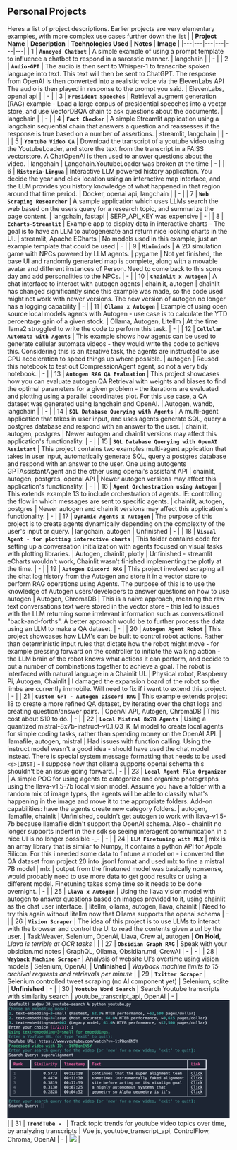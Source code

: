 
## Personal Projects

Heres a list of project descriptions. Earlier projects are very elementary examples, with more complex use cases further down the list
| | **Project Name** | **Description** | **Technologies Used** | **Notes** | **Image** |
|---|---|---|---|---|---| 
| 1 | **`Annoyed Chatbot`** | A simple example of using a prompt template to influence a chatbot to respond in a sarcastic manner. | langchain |  | - |
| 2 | **`Audio-GPT`** | The audio is then sent to Whisper-1 to transcribe spoken language into text. This text will then be sent to ChatGPT. The response from OpenAI is then converted into a realistic voice via the ElevenLabs API The audio is then played in response to the prompt you said. | ElevenLabs, openai api |  | - |
| 3 | **`President Speeches`** | Retrieval augment generation (RAG) example - Load a large corpus of presidential speeches into a vector store, and use VectorDBQA chain to ask questions about the documents. | langchain |  | - |
| 4 | **`Fact Checker`** | A simple Streamlit application using a langchain sequential chain that answers a question and reassesses if the response is true based on a number of assertions. | streamlit, langchain |  | - |
| 5 | **`Youtube Video QA`** | Download the transcript of a youtube video using the YoutubeLoader, and store the text from the transcript in a FAISS vectorstore. A ChatOpenAI is then used to answer questions about the video. | langchain | Langchain.YoutubeLoader was broken at the time | - |
| 6 | **`Historia-Lingua`** | Interactive LLM powered history application. You decide the year and click location using an interactive map interface, and the LLM provides you history knowledge of what happened in that region around that time period. | Docker, openai api, langchain |  | - |
| 7 | **`Web Scraping Researcher`** | A sample application which uses LLMs search the web based on the users query for a research topic, and summarize the page content. | langchain, fastapi | SERP_API_KEY was expensive | - |
| 8 | **`Echarts-Streamlit`** | Example app to display data in interactive charts - The goal is to have an LLM to autogenerate and return nice looking charts in the UI. | streamlit, Apache ECharts | No models used in this example, just an example template that could be used | - |
| 9 | **`Miniminds`** | A 2D simulation game with NPCs powered by LLM agents. | pygame | Not yet finished, the base UI and randomly generated map is complete, along with a movable avatar and different instances of Person. Need to come back to this some day and add personalities to the NPCs. | - |
| 10 | **`Chainlit x Autogen`** | A chat interface to interact with autogen agents | chainlit, autogen | chainlit has changed significantly since this example was made, so the code used might not work with newer versions. The new version of autogen no longer has a logging capability | - |
| 11 | **`Ollama x Autogen`** | Example of using open source local models agents with Autogen - use case is to calculate the YTD percentage gain of a given stock. | Ollama, Autogen, Litellm | At the time llama2 struggled to write the code to perform this task. | - |
| 12 | **`Cellular Automata with Agents`** | This example shows how agents can be used to generate cellular automata videos - they would write the code to achieve this. Considering this is an iterative task, the agents are instructed to use GPU acceleration to speed things up where possible. | autogen | Reused this notebook to test out CompressionAgent agent, so not a very tidy notebook. | - |
| 13 | **`Autogen RAG QA Evaluation`** | This project showcases how you can evaluate autogen QA Retrieval with weights and biases to find the optimal parameters for a given problem - the iterations are evaluated and plotting using a parallel coordinates plot. For this use case, a QA dataset was generated using langchain and OpenAI. | Autogen, wandb, langchain |  | - |
| 14 | **`SQL Database Querying with Agents`** | A multi-agent application that takes in user input, and uses agents generate SQL, query a postgres database and respond with an answer to the user. | chainlit, autogen, postgres | Newer autogen and chainlit versions may affect this application's functionality. | - |
| 15 | **`SQL Database Querying with OpenAI Assistant`** | This project contains two examples multi-agent application that takes in user input, automatically generate SQL, query a postgres database and respond with an answer to the user. One using autogents GPTAssistantAgent and the other using openai's assistant API | chainlit, autogen, postgres, openai API | Newer autogen versions may affect this application's functionality. | - |
| 16 | **`Agent Orchestration using Autogen`** | This extends example 13 to include orchestration of agents. IE: controlling the flow in which messages are sent to specific agents. | chainlit, autogen, postgres | Newer autogen and chainlit versions may affect this application's functionality. | - |
| 17 | **`Dynamic Agents x Autogen`** | The purpose of this project is to create agents dynamically depending on the complexity of the user's input or query. | langchain, autogen | Unfinished | - |
| 18 | **`Visual Agent - for plotting interactive charts`** | This folder contains code for setting up a conversation initialization with agents focused on visual tasks with plotting libraries. | Autogen, chainlit, plotly | Unfinished - streamlit eCharts wouldn't work, Chainlit wasn't finished implementing the plotly at the time. | - |
| 19 | **`Autogen Discord RAG`** | This project involved scraping all the chat log history from the Autogen and store it in a vector store to perform RAG operations using Agents. The purpose of this is to use the knowledge of Autogen users/developers to answer questions on how to use autogen | Autogen, ChromaDB | This is a naive approach, meaning the raw text conversations text were stored in the vector store - this led to issues with the LLM returning some irrelevant information such as conversational "back-and-forths". A better approach would be to further process the data using an LLM to make a QA dataset. | - |
| 20 | **`Autogen Agent Robot`** | This project showcases how LLM's can be built to control robot actions. Rather than deterministic input rules that dictate how the robot might move - for example pressing forward on the controller to initiate the walking action - the LLM brain of the robot knows what actions it can perform, and decide to put a number of combinations together to achieve a goal. The robot is interfaced with natural language in a Chainlit UI. | Physical robot, Raspberry Pi, Autogen, Chainlit | I damaged the expansion board of the robot so the limbs are currently immobile. Will need to fix if i want to extend this project. | - |
| 21 | **`Custom GPT - Autogen Discord RAG`** | This example extends project 18 to create a more refined QA dataset, by iterating over the chat logs and creating question/answer pairs. | OpenAI API, Autogen, ChromaDB | This cost about $10 to do. | - |
| 22 | **`Local Mistral 8x7B Agents`** | Using a quantized mistral-8x7b-instruct-v0.1.Q3_K_M model to create local agents for simple coding tasks, rather than spending money on the OpenAI API. | llamafile, autogen, mistral | Had issues with function calling. Using the instruct model wasn't a good idea - should have used the chat model instead. There is special system message formatting that needs to be used `<s>[INST]` - I suppose now that ollama supports openai schema this shouldn't be an issue going forward. | - |
| 23 | **`Local Agent File Organizer`** | A simple POC for using agents to categorize and organize photographs using the llava-v1.5-7b local vision model. Assume you have a folder with a random mix of image types, the agents will be able to classify what's happening in the image and move it to the appropriate folders. Add-on capabilities: have the agents create new category folders. | autogen, llamafile, chainlit | Unfinished, couldn't get autogen to work with llava-v1.5-7b because llamafile didn't support the OpenAI schema. Also - chainlit no longer supports indent in their sdk so seeing interagent communication in a nice UI is no longer possible -_- | - |
| 24 | **`LLM Finetuning with MLX`** | mlx is an array library that is similar to Numpy, It contains a python API for Apple Silicon. For this i needed some data to fintune a model on - i converted the QA dataset from project 20 into .jsonl format and used mlx to fine a mistral 7B model | mlx | output from the finetuned model was basically nonsense, would probably need to use more data to get good results or using a different model. Finetuning takes some time so it needs to be done overnight. | - |
| 25 | **`Llava x Autogen`** | Using the llava vision model with autogen to answer questions based on images provided to it, using chainlit as the chat user interface. | litellm, ollama, autogen, llava, chainlit | Need to try this again without litellm now that Ollama supports the openai schema | - |
| 26 | **`Vision Scraper`** | The idea of this project is to use LLMs to interact with the browser and control the UI to read the contents given a url by the user. | TaskWeaver, Selenium, OpenAi, Llava, Crew ai, autogen | **On Hold**, *Llava is terrible at OCR tasks* |  |
| 27 | **`Obsidian Graph RAG`** | Speak with your obsidian.md notes | GraphQL, Ollama, Obsidian.md, CrewAI  | - | - |
| 28 | **`Wayback Machine Scraper`** | Analysis of website UI's overtime using vision models  | Selenium, OpenAI, | **Unfinished** | *Wayback machine limits to 15 archival requests and retrievals per minute* |
| 29 | **`Txitter Scraper`** | Selenium controlled tweet scraping (no AI component yet) | Selenium, sqlite  | **Unfinished** | - |
| 30 | **`Youtube Word Search`** | Search Youtube transcripts with similarity search | youtube_transcript_api, OpenAI | - | ![](./30.youtube-search/resources/_img/terminal.png) |
| 31 | **`TrendTube - `** | Track topic trends for youtube video topics over time, by analyzing transcripts | Vue js, youtube_transcript_api, ControlFlow, Chroma, OpenAI | - | ![](./31.ai-youtube-analysis/trendtube.gif) |